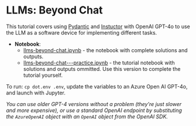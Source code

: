 # LLMs: Beyond Chat

This tutorial covers using [Pydantic](https://docs.pydantic.dev/) and [Instuctor](https://python.useinstructor.com/) with OpenAI GPT-4o to use the LLM as a software device for implementing different tasks.

- **Notebook**:
  - [llms-beyond-chat.ipynb](llms-beyond-chat.ipynb) - the notebook with complete solutions and outputs.
  - [llms-beyond-chat---practice.ipynb](llms-beyond-chat---practice.ipynb) - the tutorial notebook with solutions and outputs ommitted. Use this version to complete the tutorial yourself.

To run: `cp dot.env .env`, update the variables to an Azure Open AI GPT-4o, and launch with Jupyter.

*You can use older GPT-4 versions without a problem (they're just slower and more expensive), or use a standard OpenAI endpoint by substituting the `AzureOpenAI` object with an `OpenAI` object from the OpenAI SDK.*